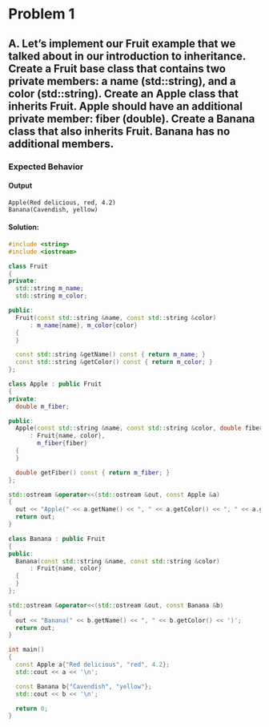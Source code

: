 # Problem 1

## A. Let’s implement our Fruit example that we talked about in our introduction to inheritance. Create a Fruit base class that contains two private members: a name (std::string), and a color (std::string). Create an Apple class that inherits Fruit. Apple should have an additional private member: fiber (double). Create a Banana class that also inherits Fruit. Banana has no additional members.

### Expected Behavior

#### Output

```
Apple(Red delicious, red, 4.2)
Banana(Cavendish, yellow)
```

#### **Solution:**

```c++
#include <string>
#include <iostream>

class Fruit
{
private:
  std::string m_name;
  std::string m_color;

public:
  Fruit(const std::string &name, const std::string &color)
      : m_name{name}, m_color{color}
  {
  }

  const std::string &getName() const { return m_name; }
  const std::string &getColor() const { return m_color; }
};

class Apple : public Fruit
{
private:
  double m_fiber;

public:
  Apple(const std::string &name, const std::string &color, double fiber)
      : Fruit{name, color},
        m_fiber{fiber}
  {
  }

  double getFiber() const { return m_fiber; }
};

std::ostream &operator<<(std::ostream &out, const Apple &a)
{
  out << "Apple(" << a.getName() << ", " << a.getColor() << ", " << a.getFiber() << ')';
  return out;
}

class Banana : public Fruit
{
public:
  Banana(const std::string &name, const std::string &color)
      : Fruit{name, color}
  {
  }
};

std::ostream &operator<<(std::ostream &out, const Banana &b)
{
  out << "Banana(" << b.getName() << ", " << b.getColor() << ')';
  return out;
}

int main()
{
  const Apple a{"Red delicious", "red", 4.2};
  std::cout << a << '\n';

  const Banana b{"Cavendish", "yellow"};
  std::cout << b << '\n';

  return 0;
}
```
